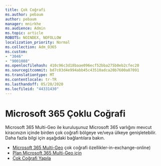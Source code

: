 ```yaml
---
title: Çok Coğrafi
ms.author: pebaum
author: pebaum
manager: mnirkhe
ms.audience: Admin
ms.topic: article
ROBOTS: NOINDEX, NOFOLLOW
localization_priority: Normal
ms.collection: Adm_O365
ms.custom:
- "3046"
- "9001088"
ms.openlocfilehash: 410c96c3d18baae096ecf52bba275b0eb2cfec20
ms.sourcegitcommit: bd7c03d4e994abb45c43510adca20b7600a87091
ms.translationtype: MT
ms.contentlocale: tr-TR
ms.lasthandoff: 05/20/2020
ms.locfileid: "44331430"
---
```

# <a name="microsoft-365-multi-geo"></a>Microsoft 365 Çoklu Coğrafi

Microsoft 365 Multi-Geo ile kuruluşunuz Microsoft 365 varlığını mevcut kiracınızın içinde birden çok coğrafi bölgeye ve/veya ülkeye genişletebilir. Daha fazla bilgi için aşağıdaki bağlantılara bakın.

- [Microsoft 365 Multi-Geo](https://docs.microsoft.com/office365/enterprise/office-365-multi-geo) çok coğrafi özellikler-in-exchange-online)
- [Plan Microsoft 365 Multi-Geo için](https://docs.microsoft.com/office365/enterprise/plan-for-multi-geo)
- [Çok Coğrafi Yapıla](https://docs.microsoft.com/office365/enterprise/multi-geo-tenant-configuration)
